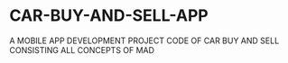 # CAR-BUY-AND-SELL-APP
A MOBILE APP DEVELOPMENT PROJECT CODE OF CAR BUY AND SELL CONSISTING ALL CONCEPTS OF MAD
